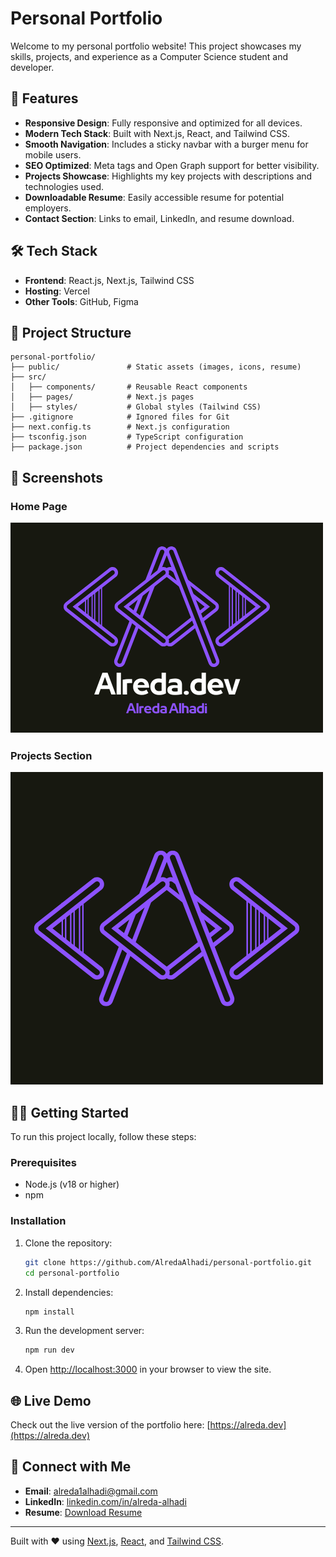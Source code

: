# Personal Portfolio

Welcome to my personal portfolio website! This project showcases my skills, projects, and experience as a Computer Science student and developer.

## 🚀 Features

- **Responsive Design**: Fully responsive and optimized for all devices.
- **Modern Tech Stack**: Built with Next.js, React, and Tailwind CSS.
- **Smooth Navigation**: Includes a sticky navbar with a burger menu for mobile users.
- **SEO Optimized**: Meta tags and Open Graph support for better visibility.
- **Projects Showcase**: Highlights my key projects with descriptions and technologies used.
- **Downloadable Resume**: Easily accessible resume for potential employers.
- **Contact Section**: Links to email, LinkedIn, and resume download.

## 🛠️ Tech Stack

- **Frontend**: React.js, Next.js, Tailwind CSS
- **Hosting**: Vercel
- **Other Tools**: GitHub, Figma

## 📂 Project Structure

```
personal-portfolio/
├── public/               # Static assets (images, icons, resume)
├── src/
│   ├── components/       # Reusable React components
│   ├── pages/            # Next.js pages
│   ├── styles/           # Global styles (Tailwind CSS)
├── .gitignore            # Ignored files for Git
├── next.config.ts        # Next.js configuration
├── tsconfig.json         # TypeScript configuration
├── package.json          # Project dependencies and scripts
```

## 📸 Screenshots

### Home Page
![Home Page](public/alreda-dev-social-banner.png)

### Projects Section
![Projects Section](public/alreda-dev-logo.png)

## 🧑‍💻 Getting Started

To run this project locally, follow these steps:

### Prerequisites

- Node.js (v18 or higher)
- npm

### Installation

1. Clone the repository:
   ```bash
   git clone https://github.com/AlredaAlhadi/personal-portfolio.git
   cd personal-portfolio
   ```

2. Install dependencies:
   ```bash
   npm install
   ```

3. Run the development server:
   ```bash
   npm run dev
   ```

4. Open [http://localhost:3000](http://localhost:3000) in your browser to view the site.

## 🌐 Live Demo

Check out the live version of the portfolio here: [https://alreda.dev](https://alreda.dev)

## 🤝 Connect with Me

- **Email**: [alreda1alhadi@gmail.com](mailto:alreda1alhadi@gmail.com)
- **LinkedIn**: [linkedin.com/in/alreda-alhadi](https://www.linkedin.com/in/alreda-alhadi)
- **Resume**: [Download Resume](public/Resume.pdf)

---

Built with ❤️ using [Next.js](https://nextjs.org), [React](https://reactjs.org), and [Tailwind CSS](https://tailwindcss.com).